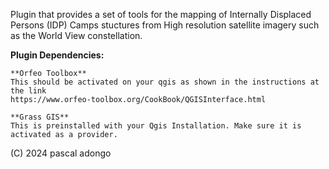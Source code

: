 Plugin that provides a set of tools for the mapping of Internally Displaced Persons (IDP) Camps stuctures from High resolution satellite imagery such as the World View constellation.

**Plugin Dependencies:**

    **Orfeo Toolbox**
    This should be activated on your qgis as shown in the instructions at the link
    https://www.orfeo-toolbox.org/CookBook/QGISInterface.html

    **Grass GIS**
    This is preinstalled with your Qgis Installation. Make sure it is activated as a provider.

(C) 2024 pascal adongo
